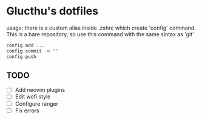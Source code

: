 # Glucthu's dotfiles

usage: there is a custom alias inside .zshrc which create 'config' command. This is a bare repository, so use this command with the same sintax as 'git'

```zsh
config add ...
config commit -m ""
config push
```

## TODO
- [ ] Add neovim plugins
- [ ] Edit wofi style
- [ ] Configure ranger
- [ ] Fix errors

